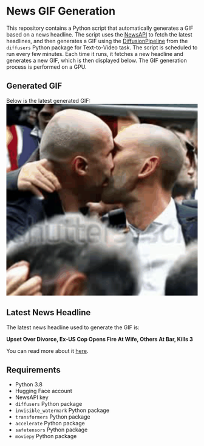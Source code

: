 # News GIF Generation
This repository contains a Python script that automatically generates a GIF based on a news headline. The script uses the [NewsAPI](https://newsapi.org/) to fetch the latest headlines, and then generates a GIF using the [DiffusionPipeline](https://github.com/huggingface/diffusers) from the `diffusers` Python package for Text-to-Video task.
The script is scheduled to run every few minutes. Each time it runs, it fetches a new headline and generates a new GIF, which is then displayed below. The GIF generation process is performed on a GPU.

## Generated GIF
Below is the latest generated GIF:
![Generated GIF](output.gif?raw=true&v=1693044363)

## Latest News Headline
The latest news headline used to generate the GIF is:

**Upset Over Divorce, Ex-US Cop Opens Fire At Wife, Others At Bar, Kills 3**

You can read more about it [here](https://news.google.com/rss/articles/CBMibWh0dHBzOi8vd3d3Lm5kdHYuY29tL3dvcmxkLW5ld3MvdXBzZXQtb3Zlci1kaXZvcmNlLWV4LXVzLWNvcC1vcGVucy1maXJlLWF0LXdpZmUtb3RoZXJzLWF0LWJhci1raWxscy0zLTQzMjc3MTfSAXNodHRwczovL3d3dy5uZHR2LmNvbS93b3JsZC1uZXdzL3Vwc2V0LW92ZXItZGl2b3JjZS1leC11cy1jb3Atb3BlbnMtZmlyZS1hdC13aWZlLW90aGVycy1hdC1iYXIta2lsbHMtMy00MzI3NzE3L2FtcC8x?oc=5).

## Requirements
- Python 3.8
- Hugging Face account
- NewsAPI key
- `diffusers` Python package
- `invisible_watermark` Python package
- `transformers` Python package
- `accelerate` Python package
- `safetensors` Python package
- `moviepy` Python package
